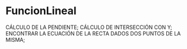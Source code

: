 # FuncionLineal
CÁLCULO DE LA PENDIENTE;
CÁLCULO DE INTERSECCIÓN CON Y;
ENCONTRAR LA ECUACIÓN DE LA RECTA DADOS DOS PUNTOS DE LA MISMA;
